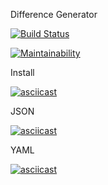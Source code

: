 Difference Generator

[![Build Status](https://travis-ci.org/x0xl0ma/frontend-project-lvl2.svg?branch=master)](https://travis-ci.org/x0xl0ma/frontend-project-lvl2)

[![Maintainability](https://api.codeclimate.com/v1/badges/51e812f8880da541b7be/maintainability)](https://codeclimate.com/github/x0xl0ma/frontend-project-lvl1/maintainability)

Install 

[![asciicast](https://asciinema.org/a/6OWMhZV9qWHdv6KGK9RcyN26F.svg)](https://asciinema.org/a/6OWMhZV9qWHdv6KGK9RcyN26F)


JSON

[![asciicast](https://asciinema.org/a/hvNzytlSV2sXsTYG12bUok6D5.svg)](https://asciinema.org/a/hvNzytlSV2sXsTYG12bUok6D5)

YAML

[![asciicast](https://asciinema.org/a/Neo8HuU7mMcI08FOydDxqLexm.svg)](https://asciinema.org/a/Neo8HuU7mMcI08FOydDxqLexm)




